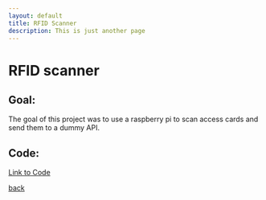 ```yaml
---
layout: default
title: RFID Scanner
description: This is just another page
---
```


# RFID scanner

## Goal: 

The goal of this project was to use a raspberry pi to scan access cards and send them to a dummy API.

## Code:

[Link to Code](https://github.com/joey101/arduino/RFID_scanner.py)


[back](../index.html)